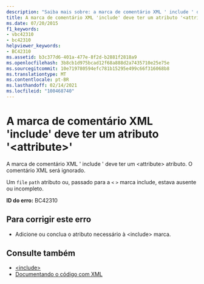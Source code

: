 ```yaml
---
description: "Saiba mais sobre: a marca de comentário XML ' include ' deve ter um <attribute> atributo ' '"
title: A marca de comentário XML 'include' deve ter um atributo '<attribute>'
ms.date: 07/20/2015
f1_keywords:
- vbc42310
- bc42310
helpviewer_keywords:
- BC42310
ms.assetid: b3c377d6-401a-477e-8f2d-b2881f2818a9
ms.openlocfilehash: 3b8cb1d975bcad12f68a888d2a7435710e25e75e
ms.sourcegitcommit: 10e719780594efc781b15295e499c66f316068b8
ms.translationtype: MT
ms.contentlocale: pt-BR
ms.lasthandoff: 02/14/2021
ms.locfileid: "100468740"
---
```

# <a name="xml-comment-tag-include-must-have-a-attribute-attribute"></a>A marca de comentário XML 'include' deve ter um atributo '\<attribute>'

A marca de comentário XML ' include ' deve ter um \<attribute> atributo. O comentário XML será ignorado.  
  
 Um `file` `path` atributo ou, passado para a `<` `>` marca include, estava ausente ou incompleto.  
  
 **ID do erro:** BC42310  
  
## <a name="to-correct-this-error"></a>Para corrigir este erro  
  
- Adicione ou conclua o atributo necessário à \<include> marca.  
  
## <a name="see-also"></a>Consulte também

- [\<include>](../language-reference/xmldoc/include.md)
- [Documentando o código com XML](../programming-guide/program-structure/documenting-your-code-with-xml.md)

